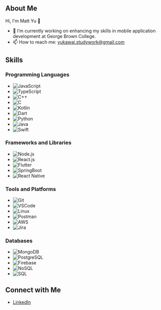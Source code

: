 ## About Me
Hi, I'm Matt Yu 👋
- 🔭 I’m currently working on enhancing my skills in mobile application development at George Brown College.
- 📫 How to reach me: yukawai.studywork@gmail.com

## Skills
### Programming Languages
- ![JavaScript](https://img.shields.io/badge/-JavaScript-black?style=flat&logo=javascript&logoColor=F7DF1E)
- ![TypeScript](https://img.shields.io/badge/-TypeScript-black?style=flat&logo=typescript&logoColor=007ACC)
- ![C++](https://img.shields.io/badge/-C++-black?style=flat&logo=c%2B%2B&logoColor=00599C)
- ![C](https://img.shields.io/badge/-C-black?style=flat&logo=c&logoColor=A8B9CC)
- ![Kotlin](https://img.shields.io/badge/-Kotlin-black?style=flat&logo=kotlin&logoColor=0095D5)
- ![Dart](https://img.shields.io/badge/-Dart-black?style=flat&logo=dart&logoColor=0175C2)
- ![Python](https://img.shields.io/badge/-Python-black?style=flat&logo=python&logoColor=3776AB)
- ![Java](https://img.shields.io/badge/-Java-black?style=flat&logo=java&logoColor=007396)
- ![Swift](https://img.shields.io/badge/-Swift-black?style=flat&logo=swift&logoColor=FA7343)

### Frameworks and Libraries
- ![Node.js](https://img.shields.io/badge/-Node.js-black?style=flat&logo=node.js&logoColor=339933)
- ![React.js](https://img.shields.io/badge/-React.js-black?style=flat&logo=react&logoColor=61DAFB)
- ![Flutter](https://img.shields.io/badge/-Flutter-black?style=flat&logo=flutter&logoColor=02569B)
- ![SpringBoot](https://img.shields.io/badge/-SpringBoot-black?style=flat&logo=spring&logoColor=6DB33F)
- ![React Native](https://img.shields.io/badge/-React%20Native-black?style=flat&logo=react&logoColor=61DAFB)

### Tools and Platforms
- ![Git](https://img.shields.io/badge/-Git-black?style=flat&logo=git&logoColor=F05032)
- ![VSCode](https://img.shields.io/badge/-VSCode-black?style=flat&logo=visual-studio-code&logoColor=007ACC)
- ![Linux](https://img.shields.io/badge/-Linux-black?style=flat&logo=linux&logoColor=FCC624)
- ![Postman](https://img.shields.io/badge/-Postman-black?style=flat&logo=postman&logoColor=FF6C37)
- ![AWS](https://img.shields.io/badge/-AWS-black?style=flat&logo=amazon-aws&logoColor=232F3E)
- ![Jira](https://img.shields.io/badge/-Jira-black?style=flat&logo=jira&logoColor=0052CC)

### Databases
- ![MongoDB](https://img.shields.io/badge/-MongoDB-black?style=flat&logo=mongodb&logoColor=47A248)
- ![PostgreSQL](https://img.shields.io/badge/-PostgreSQL-black?style=flat&logo=postgresql&logoColor=336791)
- ![Firebase](https://img.shields.io/badge/-Firebase-black?style=flat&logo=firebase&logoColor=FFCA28)
- ![NoSQL](https://img.shields.io/badge/-NoSQL-black?style=flat&logo=nosql&logoColor=FF8800)
- ![SQL](https://img.shields.io/badge/-SQL-black?style=flat&logo=sql&logoColor=00758F)

## Connect with Me
- [LinkedIn](https://www.linkedin.com/in/mattykw/)
